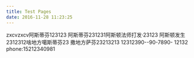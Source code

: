 ```yaml
---
title: Test Pages
date: 2016-11-28 11:23:25
---
```


zxcvzxcv阿斯蒂芬123123
阿斯蒂芬231231阿斯顿法师打发·23123
阿斯顿发生2312312啥地方噶斯蒂芬23
撒地方萨芬23213213 
12312390--90-7890-
12132 
phone:15212340981